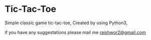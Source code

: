# Tic-Tac-Toe
Simple classic game tic-tac-toe, 
Created by using Python3,

if you have any suggestations please mail me
raishwor2@gmail.com

